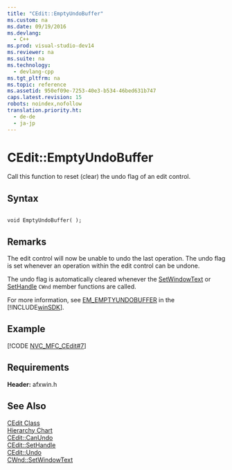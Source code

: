```yaml
---
title: "CEdit::EmptyUndoBuffer"
ms.custom: na
ms.date: 09/19/2016
ms.devlang: 
  - C++
ms.prod: visual-studio-dev14
ms.reviewer: na
ms.suite: na
ms.technology: 
  - devlang-cpp
ms.tgt_pltfrm: na
ms.topic: reference
ms.assetid: 950ef09e-7253-40e3-b534-46bed631b747
caps.latest.revision: 15
robots: noindex,nofollow
translation.priority.ht: 
  - de-de
  - ja-jp
---
```

# CEdit::EmptyUndoBuffer
Call this function to reset (clear) the undo flag of an edit control.  
  
## Syntax  
  
```  
  
void EmptyUndoBuffer( );  
```  
  
## Remarks  
 The edit control will now be unable to undo the last operation. The undo flag is set whenever an operation within the edit control can be undone.  
  
 The undo flag is automatically cleared whenever the [SetWindowText](../vs140/CWnd--SetWindowText.md) or [SetHandle](../vs140/CEdit--SetHandle.md) `CWnd` member functions are called.  
  
 For more information, see [EM_EMPTYUNDOBUFFER](http://msdn.microsoft.com/library/windows/desktop/bb761568) in the [!INCLUDE[winSDK](../vs140/includes/winSDK_md.md)].  
  
## Example  
 [!CODE [NVC_MFC_CEdit#7](../CodeSnippet/VS_Snippets_Cpp/NVC_MFC_CEdit#7)]  
  
## Requirements  
 **Header:** afxwin.h  
  
## See Also  
 [CEdit Class](../vs140/CEdit-Class.md)   
 [Hierarchy Chart](../vs140/Hierarchy-Chart.md)   
 [CEdit::CanUndo](../vs140/CEdit--CanUndo.md)   
 [CEdit::SetHandle](../vs140/CEdit--SetHandle.md)   
 [CEdit::Undo](../vs140/CEdit--Undo.md)   
 [CWnd::SetWindowText](../vs140/CWnd--SetWindowText.md)